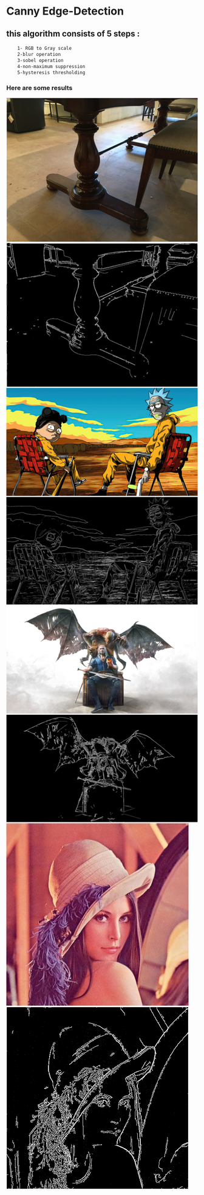 # Canny Edge-Detection
## this algorithm  consists of 5 steps :
        1- RGB to Gray scale
        2-blur operation
        3-sobel operation
        4-non-maximum suppression
        5-hysteresis thresholding


### Here are some results
![](./chair-leg.png)
![](./out1.jpg)
![](./rick.jpg)
![](./out3.jpg)
![](./The-Witcher-3.jpg)
![](./out2.jpg)
![](./testimg.jpg)
![](./out4.jpg)

